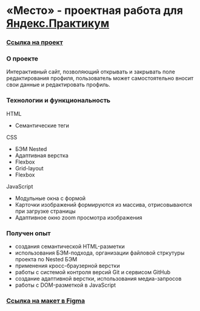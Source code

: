 # «Место» - проектная работа для [Яндекс.Практикум](https://practicum.yandex.ru/ "Яндекс Практикум!")


### [Ссылка на проект](https://agolubtsova.github.io/mesto/)


### О проекте

Интерактивный сайт, позволяющий открывать и закрывать поле редактирования профиля, пользователь может самостоятельно вносит свои данные и редактировать профиль. 


### Технологии и функциональность

HTML
* Семантические теги

CSS
* БЭМ Nested
* Адаптивная верстка 
* Flexbox
* Grid-layout
* Flexbox

JavaScript
* Модульные окна с формой
* Карточки изображений формируются из массива, отрисовываются при загрузке страницы
* Адаптивное окно zoom просмотра изображения

### Получен опыт
* создания семантической HTML-разметки
* использования БЭМ-подхода, организации файловой стркутуры проекта по Nested БЭМ
* применения кросс-браузерной верстки
* работы с системой контроля версий Git и сервисом GitHub
* создание адаптивной верстки, использования медиа-запросов
* работы с DOM-разметкой в JavaScript


### [Ссылка на макет в Figma](https://www.figma.com/file/2cn9N9jSkmxD84oJik7xL7/JavaScript.-Sprint-4?node-id=0%3A1)
